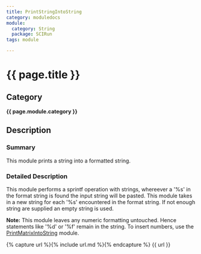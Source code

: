```yaml
---
title: PrintStringIntoString
category: moduledocs
module:
  category: String
  package: SCIRun
tags: module

---
```


# {{ page.title }}

## Category

**{{ page.module.category }}**

## Description

### Summary

This module prints a string into a formatted string.

### Detailed Description

This module performs a sprintf operation with strings, whereever a '%s' in the format string is found the input string will be pasted. This module takes in a new string for each '%s' encountered in the format string. If not enough string are supplied an empty string is used.

**Note:** This module leaves any numeric formatting untouched. Hence statements like '%d' or '%f' remain in the string. To insert numbers, use the [PrintMatrixIntoString](printmatrixintostring) module.

{% capture url %}{% include url.md %}{% endcapture %}
{{ url }}
